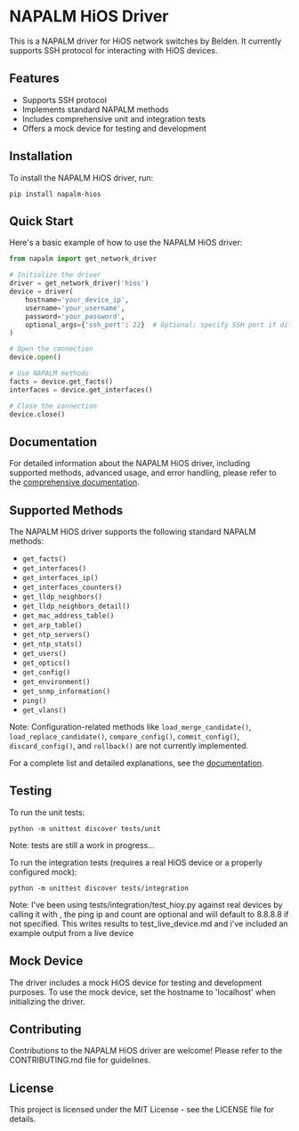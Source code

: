 # NAPALM HiOS Driver

This is a NAPALM driver for HiOS network switches by Belden. It currently supports SSH protocol for interacting with HiOS devices.

## Features

- Supports SSH protocol
- Implements standard NAPALM methods
- Includes comprehensive unit and integration tests
- Offers a mock device for testing and development

## Installation

To install the NAPALM HiOS driver, run:

```
pip install napalm-hios
```

## Quick Start

Here's a basic example of how to use the NAPALM HiOS driver:

```python
from napalm import get_network_driver

# Initialize the driver
driver = get_network_driver('hios')
device = driver(
    hostname='your_device_ip',
    username='your_username',
    password='your_password',
    optional_args={'ssh_port': 22}  # Optional: specify SSH port if different from default
)

# Open the connection
device.open()

# Use NAPALM methods
facts = device.get_facts()
interfaces = device.get_interfaces()

# Close the connection
device.close()
```

## Documentation

For detailed information about the NAPALM HiOS driver, including supported methods, advanced usage, and error handling, please refer to the [comprehensive documentation](docs/napalm_hios_documentation.md).

## Supported Methods

The NAPALM HiOS driver supports the following standard NAPALM methods:

- `get_facts()`
- `get_interfaces()`
- `get_interfaces_ip()`
- `get_interfaces_counters()`
- `get_lldp_neighbors()`
- `get_lldp_neighbors_detail()`
- `get_mac_address_table()`
- `get_arp_table()`
- `get_ntp_servers()`
- `get_ntp_stats()`
- `get_users()`
- `get_optics()`
- `get_config()`
- `get_environment()`
- `get_snmp_information()`
- `ping()`
- `get_vlans()`

Note: Configuration-related methods like `load_merge_candidate()`, `load_replace_candidate()`, `compare_config()`, `commit_config()`, `discard_config()`, and `rollback()` are not currently implemented.

For a complete list and detailed explanations, see the [documentation](docs/napalm_hios_documentation.md).

## Testing

To run the unit tests:

```
python -m unittest discover tests/unit
```
Note: tests are still a work in progress...

To run the integration tests (requires a real HiOS device or a properly configured mock):

```
python -m unittest discover tests/integration
```

Note: I've been using tests/integration/test_hioy.py against real devices by calling it with <hostname> <user> <password> <ping ip> <count>, the ping ip and count are optional and will default to 8.8.8.8 if not specified. This writes results to test_live_device.md and i've included an example output from a live device

## Mock Device

The driver includes a mock HiOS device for testing and development purposes. To use the mock device, set the hostname to 'localhost' when initializing the driver.

## Contributing

Contributions to the NAPALM HiOS driver are welcome! Please refer to the CONTRIBUTING.md file for guidelines.

## License

This project is licensed under the MIT License - see the LICENSE file for details.
